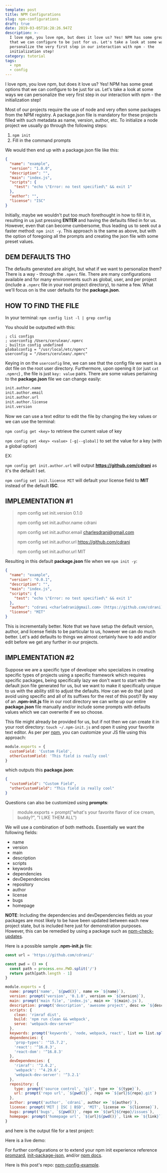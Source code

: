```yaml
---
template: post
title: NPM Configurations
slug: npm-configurations
draft: true
date: 2019-03-05T16:28:26.947Z
description: >-
  I love npm, you love npm, but does it love us? Yes! NPM has some great options
  that we can configure to be just for us. Let's take a look at some ways we can
  personalize the very first step in our interaction with npm - the
  initialization step!
category: tutorial
tags:
  - npm
  - config
---
```

I love npm, you love npm, but does it love us? Yes! NPM has some great options that we can configure to be just for us. Let's take a look at some ways we can personalize the very first step in our interaction with npm - the initialization step!

Most of our projects require the use of node and very often some packages from the NPM registry. A package.json file is mandatory for these projects filled with such metadata as name, version, author, etc. To initialize a node project we usually go through the following steps:

1. `npm init`
2. Fill in the command prompts

We would then end up with a package.json file like this:

```json
{
  "name": "example",
  "version": "1.0.0",
  "description": "",
  "main": "index.js",
  "scripts": {
    "test": "echo \"Error: no test specified\" && exit 1"
  },
  "author": "",
  "license": "ISC"
}
```

Initially, maybe we wouldn't put too much forethought in how to fill it in, resulting in us just pressing **ENTER** and having the defaults filled in for us. However, even that can become cumbersome, thus leading us to seek out a faster method: `npm init -y`. This approach is the same as above, but with the option of foregoing all the prompts and creating the json file with some preset values.



## DEM DEFAULTS THO

The defaults generated are alright, but what if we want to personalize them? There is a way - through the `.npmrc` file. There are many configurations available and for many environments such as global, user, and per project (include a `.npmrc` file in your root project directory), to name a few. What we'll focus on is the user defaults for the **package.json**.

## HOW TO FIND THE FILE

In your terminal: `npm config list -l | grep config`

You should be outputted with this:

```shell
; cli configs
; userconfig /Users/cerulean/.npmrc
; builtin config undefined
globalconfig = "/usr/local/etc/npmrc"
userconfig = "/Users/cerulean/.npmrc"
```

Keying in on the `userconfig` line, we can see that the config file we want is a dot file on the root user directory. Furthermore, upon opening it (or just `cat .npmrc`) , the file is just  `key: value` pairs. There are some values pertaining to the **package.json** file we can change easily:



```bash
init.author.name
init.author.email
init.author.url
init.author.license
init.version
```



Now we can use a text editor to edit the file by changing the key values or we can use the terminal:

`npm config get <key>` to retrieve the current value of key

`npm config set <key> <value> [-g|--global]` to set the value for a key (with a global option)

EX:

`npm config get init.author.url` will output **https://github.com/cdrani** as it's the default I set.

`npm config set init.license MIT` will default your license field to **MIT** instead of the default **ISC**.



## IMPLEMENTATION #1

> npm config set init.version 0.1.0
>
> npm config set init.author.name cdrani
>
> npm config set init.author.email charlesdrani@gmail.com
>
> npm config set init.author.url https://github.com/cdrani
>
> npm config set init.author.url MIT

Resulting in this default **package.json** file when we `npm init -y`:

```json
{
  "name": "example",
  "version": "0.0.1",
  "description": "",
  "main": "index.js",
  "scripts": {
    "test": "echo \"Error: no test specified\" && exit 1"
  },
  "author": "cdrani <charledrani@gmail.com> (https://github.com/cdrani)",
  "license": "MIT"
}
```



This is incrementally better. Note that we have setup the default version, author, and license fields to be particular to us, however we can do much better. Let's add defaults to things we almost certainly have to add and/or edit before we get any further in our projects.



## IMPLEMENTATION #2

Suppose we are a specific type of developer who specializes in creating specific types of projects using a specific framework which requires specific packages, being specifically lazy we don't want to start with the default json file generated for us, but we want to make it specifically unique to us with the ability still to adjust the defaults. How can we do that (and avoid using specific and all of its suffixes for the rest of this post)? By way of an **.npm-init.js** file in our root directory we can write up our entire **package.json** file manually and/or include some prompts with defaults values which we can overwrite if we so choose.

This file might already be provided for us, but if not then we can create it in your root directory: `touch ~/.npm-init.js` and open it using your favorite text editor. As per per [npm](https://docs.npmjs.com/getting-started/using-a-package.json#customizing-the-init-process), you can customize your JS file using this approach:

```javascript
module.exports = {
  customField: 'Custom Field',
  otherCustomField: 'This field is really cool'
}
```

which outputs this **package.json**:

```json
{
  "customField": "Custom Field",
  "otherCustomField": "This field is really cool"
}
```



Questions can also be customized using **prompts**:

> module.exports = prompt("what's your favorite flavor of ice cream, buddy?", "I LIKE THEM ALL")



We will use a combination of both methods. Essentially we want the following fields:

+ name
+ version
+ main
+ description
+ scripts
+ keywords
+ dependencies
+ devDependencies
+ repository
+ author
+ license
+ bugs
+ homepage

__NOTE__: Including the dependencies and devDependencies fields as your packages are most likely to be have been updated between each new project state, but is included here just for demonstration purposes. However, this can be remedied by using a package such as [npm-check-updates](https://www.npmjs.com/package/npm-check-updates).


Here is a possible sample **.npm-init.js** file:

```js
const url = 'https://github.com/cdrani/'

const pwd = () => {
  const path = process.env.PWD.split('/')
  return path[path.length - 1]
}

module.exports = {
  name: prompt('name', `${pwd()}`, name => `${name}`),
  version: prompt('version', '0.1.0', version => `${version}`),
  main: prompt('main file', 'index.js', main => `${main}.js`),
  description: prompt('description', 'awesome project', desc => `${desc}`),
  scripts: {
    clean: 'rimraf dist',
    build: 'npm run clean && webpack',
    serve: 'webpack-dev-server'
  },
  keywords: prompt('keywords', 'node, webpack, react', list => list.split(' ')),
  dependencies: {
    'prop-types': '^15.7.2',
    'react': '^16.8.3',
    'react-dom': '^16.8.3'
  },
  devDependencies: {
    'rimraf': '^2.6.2',
    'webpack': '^4.29.6',
    'webpack-dev-server': '^3.2.1'
  },
  repository: {
    type: prompt('source control', 'git', type => `${type}`),
    url: prompt('repo url', `${pwd()}`, repo => `${url}${repo}.git`)
  },
  author: prompt('author', `cdrani`, author => `${author}`),
  license: prompt('MIT | ISC | BSD', 'MIT', license => `${license}`),
  bugs: prompt('bugs', `${pwd()}`, repo => `${url}${repo}/issues`),
  homepage: prompt('homepage url', `${url}${pwd()}`, link => `${link}`)
}

```

and here is the output file for a test project:




Here is a live demo:


For further configurations or to extend your npm init experience reference [promzard](https://github.com/npm/promzard), [init-package-json](https://github.com/npm/init-package-json), and/or [npm docs](https://docs.npmjs.com/).


Here is this post's repo:  [npm-config-example](https://github.com/cdrani/npm-config-example).
